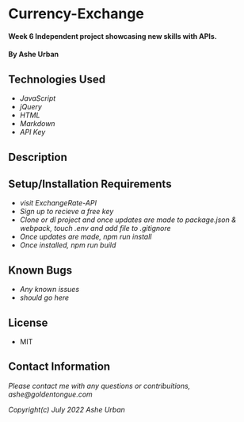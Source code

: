 # Currency-Exchange

#### Week 6 Independent project showcasing new skills with APIs.

#### By Ashe Urban

## Technologies Used

* _JavaScript_
* _jQuery_
* _HTML_
* _Markdown_
* _API Key_

## Description


## Setup/Installation Requirements

* _visit ExchangeRate-API_
* _Sign up to recieve a free key_
* _Clone or dl project and once updates are made to package.json & webpack, touch .env and add file to .gitignore_
* _Once updates are made, npm run install_
* _Once installed, npm run build_

## Known Bugs

* _Any known issues_
* _should go here_

## License
* MIT

## Contact Information
_Please contact me with any questions or contribuitions, ashe@goldentongue.com_

_Copyright(c)_ _July 2022_ _Ashe Urban_
